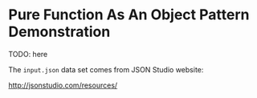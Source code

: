 Pure Function As An Object Pattern Demonstration
================================================

TODO: here

The `input.json` data set comes from JSON Studio website:

<http://jsonstudio.com/resources/>
